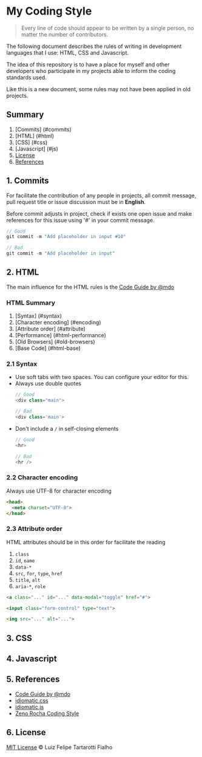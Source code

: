 My Coding Style
============

> Every line of code should appear to be written by a single person, no matter the number of contributors.

The following document describes the rules of writing in development languages that I use: HTML, CSS and Javascript.

The idea of this repository is to have a place for myself and other developers who participate in my projects able to inform the coding standards used.

Like this is a new document, some rules may not have been applied in old projects.

## Summary
 
1. [Commits] (#commits) 
1. [HTML] (#html) 
1. [CSS] (#css) 
1. [Javascript] (#js) 
1. [License](#license)
1. [References](#references)
 
<a name="commits"></a>
## 1. Commits

For facilitate the contribution of any people in projects, all commit message, pull request title or issue discussion must be in **English**.

Before commit adjusts in project, check if exists one open issue and make references for this issue using '#' in your commit message.

```javascript
// Good
git commit -m "Add placeholder in input #10"

// Bad
git commit -m "Add placeholder in input"
```

<a name="html"></a>
## 2. HTML

The main influence for the HTML rules is the [Code Guide by @mdo](https://github.com/mdo/code-guide)

### HTML Summary

1. [Syntax] (#syntax) 
1. [Character encoding] (#encoding)
1. [Attribute order] (#attribute)
1. [Performance] (#html-performance)
1. [Old Browsers] (#old-browsers)
1. [Base Code] (#html-base)

<a name="syntax"></a>
### 2.1 Syntax

* Use soft tabs with two spaces. You can configure your editor for this. 
* Always use double quotes
  ```javascript
  // Good
  <div class="main">

  // Bad
  <div class='main'>
  ```
* Don't include a `/` in self-closing elements
  ```javascript
  // Good
  <hr>

  // Bad
  <hr />
  ```

<a name="encoding"></a>
### 2.2 Character encoding

Always use UTF-8 for character encoding

```html
<head>
  <meta charset="UTF-8">
</head>
```

<a name="attribute"></a>
### 2.3 Attribute order

HTML attributes should be in this order for facilitate the reading

1. `class`
1. `id`, `name`
1. `data-*`
1. `src`, `for`, `type`, `href`
1. `title`, `alt`
1. `aria-*`, `role`

```html
<a class="..." id="..." data-modal="toggle" href="#"> 

<input class="form-control" type="text">

<img src="..." alt="...">
```

<a name="css"></a>
## 3. CSS

<a name="js"></a>
## 4. Javascript
 
<a name="references"></a>
## 5. References

* [Code Guide by @mdo](https://github.com/mdo/code-guide)
* [idiomatic.css](https://github.com/necolas/idiomatic-css/)
* [idiomatic.js](https://github.com/rwldrn/idiomatic.js/)
* [Zeno Rocha Coding Style](https://github.com/zenorocha/my-coding-style/) 

<a name="license"></a>
## 6. License
 
[MIT License](https://github.com/LFeh/MITLicense) © Luiz Felipe Tartarotti Fialho
